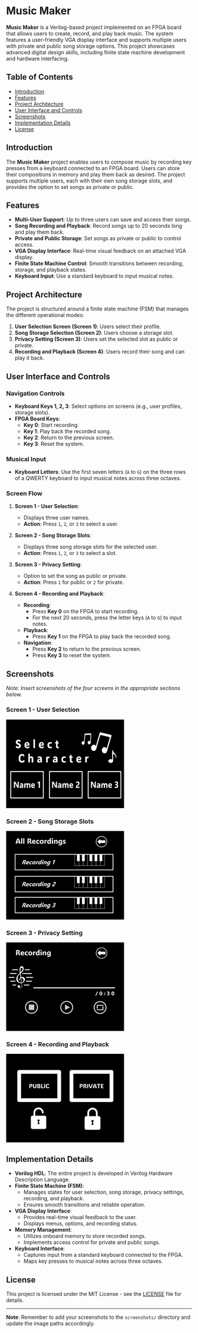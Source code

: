 # Music Maker

**Music Maker** is a Verilog-based project implemented on an FPGA board that allows users to create, record, and play back music. The system features a user-friendly VGA display interface and supports multiple users with private and public song storage options. This project showcases advanced digital design skills, including finite state machine development and hardware interfacing.

## Table of Contents

- [Introduction](#introduction)
- [Features](#features)
- [Project Architecture](#project-architecture)
- [User Interface and Controls](#user-interface-and-controls)
- [Screenshots](#screenshots)
- [Implementation Details](#implementation-details)
- [License](#license)

## Introduction

The **Music Maker** project enables users to compose music by recording key presses from a keyboard connected to an FPGA board. Users can store their compositions in memory and play them back as desired. The project supports multiple users, each with their own song storage slots, and provides the option to set songs as private or public.

## Features

- **Multi-User Support**: Up to three users can save and access their songs.
- **Song Recording and Playback**: Record songs up to 20 seconds long and play them back.
- **Private and Public Storage**: Set songs as private or public to control access.
- **VGA Display Interface**: Real-time visual feedback on an attached VGA display.
- **Finite State Machine Control**: Smooth transitions between recording, storage, and playback states.
- **Keyboard Input**: Use a standard keyboard to input musical notes.

## Project Architecture

The project is structured around a finite state machine (FSM) that manages the different operational modes:

1. **User Selection Screen (Screen 1)**: Users select their profile.
2. **Song Storage Selection (Screen 2)**: Users choose a storage slot.
3. **Privacy Setting (Screen 3)**: Users set the selected slot as public or private.
4. **Recording and Playback (Screen 4)**: Users record their song and can play it back.

## User Interface and Controls

### Navigation Controls

- **Keyboard Keys 1, 2, 3**: Select options on screens (e.g., user profiles, storage slots).
- **FPGA Board Keys**:
  - **Key 0**: Start recording.
  - **Key 1**: Play back the recorded song.
  - **Key 2**: Return to the previous screen.
  - **Key 3**: Reset the system.

### Musical Input

- **Keyboard Letters**: Use the first seven letters (`A` to `G`) on the three rows of a QWERTY keyboard to input musical notes across three octaves.

### Screen Flow

1. **Screen 1 - User Selection**:

   - Displays three user names.
   - **Action**: Press `1`, `2`, or `3` to select a user.

2. **Screen 2 - Song Storage Slots**:

   - Displays three song storage slots for the selected user.
   - **Action**: Press `1`, `2`, or `3` to select a slot.

3. **Screen 3 - Privacy Setting**:

   - Option to set the song as public or private.
   - **Action**: Press `1` for public or `2` for private.

4. **Screen 4 - Recording and Playback**:
   - **Recording**:
     - Press **Key 0** on the FPGA to start recording.
     - For the next 20 seconds, press the letter keys (`A` to `G`) to input notes.
   - **Playback**:
     - Press **Key 1** on the FPGA to play back the recorded song.
   - **Navigation**:
     - Press **Key 2** to return to the previous screen.
     - Press **Key 3** to reset the system.

## Screenshots

_Note: Insert screenshots of the four screens in the appropriate sections below._

### Screen 1 - User Selection

![Screen 1](screenshots/screen1.bmp)

### Screen 2 - Song Storage Slots

![Screen 2](screenshots/screen2.bmp)

### Screen 3 - Privacy Setting

![Screen 3](screenshots/screen3.bmp)

### Screen 4 - Recording and Playback

![Screen 4](screenshots/screen4.bmp)

## Implementation Details

- **Verilog HDL**: The entire project is developed in Verilog Hardware Description Language.
- **Finite State Machine (FSM)**:
  - Manages states for user selection, song storage, privacy settings, recording, and playback.
  - Ensures smooth transitions and reliable operation.
- **VGA Display Interface**:
  - Provides real-time visual feedback to the user.
  - Displays menus, options, and recording status.
- **Memory Management**:
  - Utilizes onboard memory to store recorded songs.
  - Implements access control for private and public songs.
- **Keyboard Interface**:
  - Captures input from a standard keyboard connected to the FPGA.
  - Maps key presses to musical notes across three octaves.

## License

This project is licensed under the MIT License - see the [LICENSE](LICENSE) file for details.

---

**Note**: Remember to add your screenshots to the `screenshots/` directory and update the image paths accordingly.
